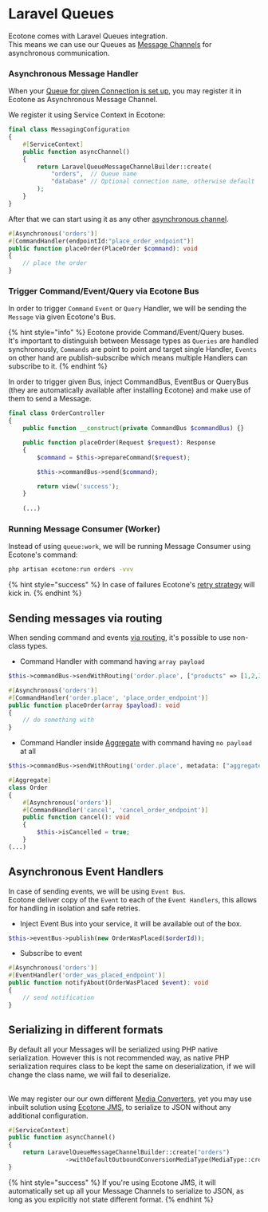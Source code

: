 # Laravel Queues

Ecotone comes with Laravel Queues integration. \
This means we can use our Queues as [Message Channels](../../messaging/messaging-concepts/message-channel.md) for asynchronous communication.

### Asynchronous Message Handler

When your [Queue for given Connection is set up,](https://laravel.com/docs/10.x/queues#connections-vs-queues) you may register it in Ecotone as Asynchronous Message Channel.

We register it using Service Context in Ecotone:

```php
final class MessagingConfiguration
{
    #[ServiceContext]
    public function asyncChannel()
    {
        return LaravelQueueMessageChannelBuilder::create(
            "orders",  // Queue name
            "database" // Optional connection name, otherwise default
        );
    }
}
```

After that we can start using it as any other [asynchronous channel](../../modelling/asynchronous-handling/).

```php
#[Asynchronous('orders')]
#[CommandHandler(endpointId:"place_order_endpoint")]
public function placeOrder(PlaceOrder $command): void
{
    // place the order
}
```

### Trigger Command/Event/Query via Ecotone Bus

In order to trigger `Command` `Event` or `Query` Handler, we will be sending the `Message` via given Ecotone's Bus.

{% hint style="info" %}
Ecotone provide Command/Event/Query buses. \
It's important to distinguish between Message types as `Queries` are handled synchronously, `Commands` are point to point and target single Handler, `Events` on other hand are publish-subscribe which means multiple Handlers can subscribe to it.&#x20;
{% endhint %}

In order to trigger given Bus, inject CommandBus, EventBus or QueryBus (they are automatically available after installing Ecotone) and make use of them to send a Message.

```php
final class OrderController
{
    public function __construct(private CommandBus $commandBus) {}

    public function placeOrder(Request $request): Response
    {
        $command = $this->prepareCommand($request);

        $this->commandBus->send($command);

        return view('success');
    }
    
    (...)
```

### Running Message Consumer (Worker)

Instead of using `queue:work`, we will be running Message Consumer using Ecotone's command:

```bash
php artisan ecotone:run orders -vvv
```

{% hint style="success" %}
In case of failures Ecotone's [retry strategy](../../modelling/recovering-tracing-and-monitoring/resiliency/retries.md#delayed-retries) will kick in.
{% endhint %}

## Sending messages via routing

When sending command and events [via routing](broken-reference), it's possible to use non-class types.&#x20;

* Command Handler with command having `array payload`

```php
$this->commandBus->sendWithRouting('order.place', ["products" => [1,2,3]]);
```

```php
#[Asynchronous('orders')]
#[CommandHandler('order.place', 'place_order_endpoint')]
public function placeOrder(array $payload): void
{
    // do something with 
}
```

* Command Handler inside [Aggregate](../../modelling/command-handling/state-stored-aggregate/) with command having `no payload` at all

```php
$this->commandBus->sendWithRouting('order.place', metadata: ["aggregate.id" => 123]);
```

```php
#[Aggregate]
class Order
{
    #[Asynchronous('orders')]
    #[CommandHandler('cancel', 'cancel_order_endpoint')]
    public function cancel(): void
    {
        $this->isCancelled = true;
    }
(...)    
```

## Asynchronous Event Handlers

In case of sending events, we will be using `Event Bus`.\
Ecotone deliver copy of the `Event` to each of the `Event Handlers`, this allows for handling in isolation and safe retries.

* Inject Event Bus into your service, it will be available out of the box.

```php
$this->eventBus->publish(new OrderWasPlaced($orderId));
```

* Subscribe to event

```php
#[Asynchronous('orders')]
#[EventHandler('order_was_placed_endpoint')]
public function notifyAbout(OrderWasPlaced $event): void
{
    // send notification
}
```

## Serializing in different formats

By default all your Messages will be serialized using PHP native serialization. However this is not recommended way, as native PHP serialization requires class to be kept the same on deserialization, if we will change the class name, we will fail to deserialize.&#x20;

\
We may register our our own different [Media Converters](../../messaging/conversion/conversion.md), yet you may use inbuilt solution using [Ecotone JMS](../jms-converter.md), to serialize to JSON without any additional configuration.

```php
#[ServiceContext]
public function asyncChannel()
{
    return LaravelQueueMessageChannelBuilder::create("orders")
                ->withDefaultOutboundConversionMediaType(MediaType::createApplicationJson());
}
```

{% hint style="success" %}
If you're using Ecotone JMS, it will automatically set up all your Message Channels to serialize to JSON, as long as you explicitly not state different format.
{% endhint %}
